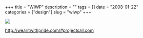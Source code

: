 +++
title = "WIWP"
description = ""
tags = []
date = "2008-01-22"
categories = ["design"]
slug = "wiwp"
+++


 

  <div id="screens-thumbs" class="clearfix">
    <div class="txt-center" id="design-submission"><a href="http://wearitwithpride.com/#projectsall.com"><img id='bluga-thumbnail-1115' class='bluga-thumbnail large' src='//konigi.com/media/bluga/
wt47f28211270df_0.jpg'/></a></div>  
  </div>   
<p><a href="http://wearitwithpride.com/#projectsall.com">http://wearitwithpride.com/#projectsall.com</a></p>




